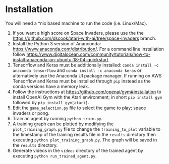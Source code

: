 # Installation

You will need a *nix based machine to run the code (i.e. Linux/Mac).

1. If you want a high score on Space Invaders, please use the the https://github.com/dscook/atari-with-ai/tree/space-invaders branch.
1. Install the Python 3 version of Ananconda: https://www.anaconda.com/distribution/.  For a command line installation follow https://www.digitalocean.com/community/tutorials/how-to-install-anaconda-on-ubuntu-18-04-quickstart.
1. Tensorflow and Keras must be additionally installed: ```conda install -c anaconda tensorflow``` and ```conda install -c anaconda keras``` or alternatively use the Anaconda UI package manager.  If running on AWS Tensorflow and Keras must be installed through ```pip``` instead as the conda versions have a memory leak.
1. Follow the instructions at https://github.com/openai/gym#installation to install OpenAI Gym with the Atari environment; in short `pip install gym` followed by `pip install gym[atari]`.
1. Edit the `game_selection.py` file to select the game to play; space invaders or pong.
1. Train an agent by running `python train.py`.
1. A training graph can be plotted by modifying the `plot_training_graph.py` file to change the `training_to_plot` variable to the timestamp of the training results file in the `results` directory then executing `python plot_training_graph.py`.  The graph will be saved in the `results` directory.
1. Generate videos in the `videos` directory of the trained agent by executing `python run_trained_agent.py`.
